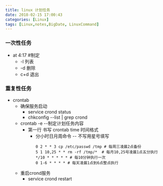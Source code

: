 ```yaml
---
title: linux 计划任务
date: 2018-02-15 17:00:43
categories: [Linux]
tags: [Linux,notes,BigDate, LinuxCommand]
---
```

### 一次性任务
* at 4:17 #制定
    * -l 列表
    * -d 删除
    * c+d 退出
### 重复性任务
* crontab
    * 确保服务启动
        * service crond status
        * chkconfig --list | grep crond
    * crontab -e --制定计划任务内容
        * 第一行 书写 crontab time 时间格式
            * 分小时日月周命令 -- 不写用星号填写
                ```jshelllanguageh
                0 2 * * 3 cp /etc/passwd /tmp # 每周三凌晨2点备份
                5 1 10,25 * * rm -rf /tmp/*  # 每月10,25号凌晨1点五分执行
                */10 * * * * * # 每10分钟执行一次
                0 1-6 * * * * # 每天凌晨1点到6点整点执行
                ```
    * 重启crond服务
        * service crond restart  